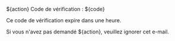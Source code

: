 ${action} Code de vérification : ${code}

Ce code de vérification expire dans une heure.

Si vous n'avez pas demandé ${action}, veuillez ignorer cet e-mail.